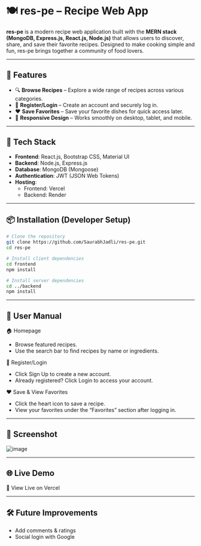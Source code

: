 # 🍽️ res-pe – Recipe Web App

**res-pe** is a modern recipe web application built with the **MERN stack (MongoDB, Express.js, React.js, Node.js)** that allows users to discover, share, and save their favorite recipes. Designed to make cooking simple and fun, res-pe brings together a community of food lovers.

---

## 🚀 Features

- 🔍 **Browse Recipes** – Explore a wide range of recipes across various categories.
- 📝 **Register/Login** – Create an account and securely log in.
- ❤️ **Save Favorites** – Save your favorite dishes for quick access later.
- 📱 **Responsive Design** – Works smoothly on desktop, tablet, and mobile.

---

## 📁 Tech Stack

- **Frontend**: React.js, Bootstrap CSS, Material UI
- **Backend**: Node.js, Express.js
- **Database**: MongoDB (Mongoose)
- **Authentication**: JWT (JSON Web Tokens)
- **Hosting**:
  - Frontend: Vercel
  - Backend: Render

---

## 📦 Installation (Developer Setup)

```bash
# Clone the repository
git clone https://github.com/SaurabhJadli/res-pe.git
cd res-pe

# Install client dependencies
cd frontend
npm install

# Install server dependencies
cd ../backend
npm install
```
---

## 👤 User Manual

🏠 Homepage
- Browse featured recipes.
- Use the search bar to find recipes by name or ingredients.

🔐 Register/Login
- Click Sign Up to create a new account.
- Already registered? Click Login to access your account.

❤️ Save & View Favorites
- Click the heart icon to save a recipe.
- View your favorites under the “Favorites” section after logging in.

---

## 📸 Screenshot
![image](https://github.com/user-attachments/assets/5c208e7a-7cf2-4f52-9a30-eff3713a6aba)

---

## 🌐 Live Demo
🔗 View Live on Vercel

---

## 🛠️ Future Improvements
- Add comments & ratings
- Social login with Google
